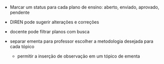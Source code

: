 - Marcar um status para cada plano de ensino: aberto, enviado, aprovado, pendente
- DIREN pode sugerir alterações e correções
- docente pode filtrar planos com busca

- separar ementa para professor escolher a metodologia desejada para cada tópico
	- permitir a inserção de observação em um tópico de ementa